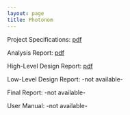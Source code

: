 ```yaml
---
layout: page
title: Photonom
---
```


<!--
<p class="message">
  Hey there! This page is included as an example. Feel free to customize it for your own use upon downloading. Carry on!
</p>
-->

Project Specifications: [pdf](1_Specifications.pdf)

Analysis Report: [pdf](2_Analysis.pdf)

High-Level Design Report: [pdf](3_HighLevelDesign.pdf)

Low-Level Design Report: -not available-

Final Report: -not available-

User Manual: -not available-
